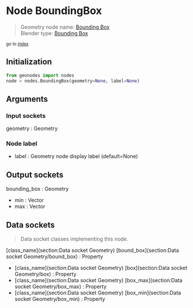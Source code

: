 
# Node BoundingBox

> Geometry node name: [Bounding Box](https://docs.blender.org/manual/en/latest/modeling/geometry_nodes/material/bounding_box.html)<br>
  Blender type: [Bounding Box](https://docs.blender.org/api/current/bpy.types.GeometryNodeBoundBox.html)
  
<sub>go to [index](/docs/index.md)</sub>

## Initialization

```python
from geonodes import nodes
node = nodes.BoundingBox(geometry=None, label=None)
```



## Arguments


### Input sockets

geometry : Geometry

### Node label

- label : Geometry node display label (default=None)

## Output sockets

bounding_box : Geometry
- min : Vector
- max : Vector

## Data sockets

> Data socket classes implementing this node.
  
[class_name](section:Data socket Geometry) [bound_box](section:Data socket Geometry/bound_box) : Property
- [class_name](section:Data socket Geometry) [box](section:Data socket Geometry/box) : Property
- [class_name](section:Data socket Geometry) [box_max](section:Data socket Geometry/box_max) : Property
- [class_name](section:Data socket Geometry) [box_min](section:Data socket Geometry/box_min) : Property
  
